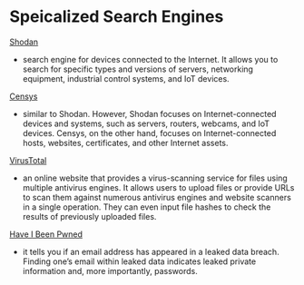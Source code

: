 # Speicalized Search Engines
[Shodan](https://www.shodan.io/)
- search engine for devices connected to the Internet. It allows you to search for specific types and versions of servers, networking equipment, industrial control systems, and IoT devices.

[Censys](https://search.censys.io)
- similar to Shodan. However, Shodan focuses on Internet-connected devices and systems, such as servers, routers, webcams, and IoT devices. Censys, on the other hand, focuses on Internet-connected hosts, websites, certificates, and other Internet assets.
  
[VirusTotal](https://www.virustotal.com/gui/)
- an online website that provides a virus-scanning service for files using multiple antivirus engines. It allows users to upload files or provide URLs to scan them
  against numerous antivirus engines and website scanners in a single operation. They can even input
  file hashes to check the results of previously uploaded files.

[Have I Been Pwned](https://haveibeenpwned.com/)
- it tells you if an email address has appeared in a leaked data breach. Finding one’s email within leaked data indicates leaked private information and, more importantly, passwords.
